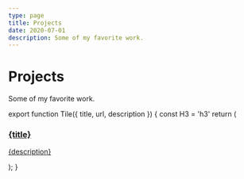```yaml
---
type: page
title: Projects
date: 2020-07-01
description: Some of my favorite work.
---
```


# Projects

Some of my favorite work.

export function Tile({ title, url, description }) {
  const H3 = 'h3'
  return (
    <a className="tile-card block font-semibold" href={url} target="_blank">
      <H3>
        {title}
      </H3>
      <p>{description}</p>
    </a>
  );
}

<div style={{ display: 'flex', gap: '1rem', flexWrap: 'wrap' }}>
  <Tile title="CSS-Only Dino Game" url="/insites/dino.html" description="A trick to reflect document state from CSS animations (Chrome only)." />
</div>
